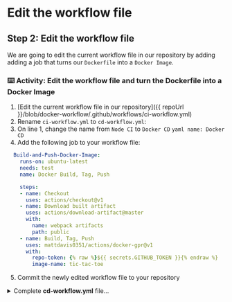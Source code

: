 # Edit the workflow file

## Step 2: Edit the workflow file

We are going to edit the current workflow file in our repository by adding adding a job that turns our `Dockerfile` into a `Docker Image`.

### :keyboard: Activity: Edit the workflow file and turn the Dockerfile into a Docker Image

1. [Edit the current workflow file in our repository]({{ repoUrl }}/blob/docker-workflow/.github/workflows/ci-workflow.yml)
2. Rename `ci-workflow.yml` to `cd-workflow.yml`:
3. On line 1, change the name from `Node CI` to `Docker CD`
        ```yaml
        name: Docker CD
        ```
4. Add the following job to your workflow file:

```yaml
  Build-and-Push-Docker-Image:
    runs-on: ubuntu-latest
    needs: test
    name: Docker Build, Tag, Push

    steps:
    - name: Checkout
      uses: actions/checkout@v1
    - name: Download built artifact
      uses: actions/download-artifact@master
      with:
        name: webpack artifacts
        path: public
    - name: Build, Tag, Push
      uses: mattdavis0351/actions/docker-gpr@v1
      with:
        repo-token: {% raw %}${{ secrets.GITHUB_TOKEN }}{% endraw %}
        image-name: tic-tac-toe
```

5. Commit the newly edited workflow file to your repository

<details><summary>Complete <b>cd-workflow.yml</b> file...</summary>

```yaml
name: Docker CD

on:
  push:
  # branches-ignore:
  #   - "ci-workflow"
  #   - "docker-workflow"
    paths:
    - "**Dockerfile**"

jobs:
  build:
    runs-on: ubuntu-latest
    steps:
    - uses: actions/checkout@v1
    - name: npm install and build webpack
      run: |
        npm install
        npm run build
    - uses: actions/upload-artifact@master
      with:
        name: webpack artifacts
        path: public/

  test:
    runs-on: ubuntu-latest
    needs: build
    strategy:
      matrix:
        os: [ubuntu-lastest, windows-2016]
        node-version: [8.x, 10.x]

    steps:
    - uses: actions/checkout@v1
    - name: Use Node.js {% raw %}${{ matrix.node-version }}{% endraw %}
      uses: actions/setup-node@v1
      with:
        node-version: {% raw %}${{ matrix.node-version }}{% endraw %}
    - uses: actions/download-artifact@master
      with:
        name: webpack artifacts
        path: public
    - name: npm install, and test
      run: |
        npm install
        npm test
      env:
        CI: true

  Build-and-Push-Docker-Image:
    runs-on: ubuntu-latest
    needs: test
    name: Docker Build, Tag, Push

    steps:
    - name: Checkout
      uses: actions/checkout@v1
    - name: Download built artifact
      uses: actions/download-artifact@master
      with:
        name: webpack artifacts
        path: public
    - name: Build, Tag, Push
      uses: mattdavis0351/actions/docker-gpr@v1
      with:
        repo-token: {% raw %}${{ secrets.GITHUB_TOKEN }}{% endraw %}
        image-name: tic-tac-toe
```
</details>
